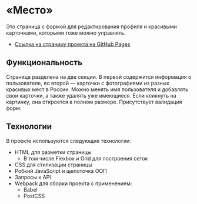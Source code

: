 # «Место»

Это страница с формой для редактирования профиля и красивыми карточками, которыми тоже можно управлять.

* [Ссылка на страницу проекта на GitHub Pages](http://ooohrayyy.github.io/mesto)

## Функциональность

Страница разделена на две секции. В первой содержится информация о пользователе, во второй — карточки с фотографиями из разных красивых мест в России. Можно менять имя пользователя и добавлять свои карточки, а также удалять уже имеющиеся. Если кликнуть на картинку, она откроется в полном размере. Присутствует валидация форм.

## Технологии

В проекте используются следующие технологии:

  - HTML для разметки страницы
    - В том числе Flexbox и Grid для построения сеток
  - CSS для стилизации страницы
  - Робкий JavaScript и щепоточка ООП
  - Запросы к API
  - Webpack для сборки проекта с применением:
    - Babel
    - PostCSS